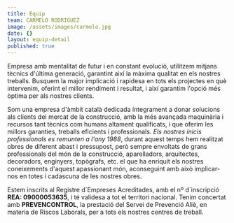 ```yaml
---
title: Equip
team: CARMELO RODRIGUEZ
image: /assets/images/carmelo.jpg
date: {}
layout: equip-detail
published: true
---
```


Empresa amb mentalitat de futur i en constant evolució, utilitzem mitjans tècnics d'última generació, garantint així la màxima qualitat en els nostres treballs. Busquem la major implicació i rapidesa en tots els projectes en què intervenim, oferint el millor rendiment i resultat, i així garantim l'opció més òptima per als nostres clients.

Som una empresa d'àmbit català dedicada íntegrament a donar solucions als clients del mercat de la construcció, amb la més avançada maquinària i recursos tant tècnics com humans altament qualificats, i que oferim les millors garanties, treballs eficients i professionals.
_Els nostres inicis professionals es remunten a l'any 1988_, durant aquest temps hem realitzat obres de diferent abast i pressupost, però sempre envoltats de grans professionals del món de la construcció, aparelladors, arquitectes, decoradors, enginyers, topògrafs, etc. el que ha enriquit els nostres coneixements d'aquest apassionant món, aconseguint amb això implicar-nos en totes i cadascuna de les nostres obres.

Estem inscrits al Registre d´Empreses Acreditades, amb el nº d´inscripció **REA: 09000053635**, i té validesa a tot el territori nacional. Tenim concertat amb **PREVENCONTROL**, la prestació del Servei de Prevenció Aliè, en materia de Riscos Laborals, per a tots els nostres centres de treball.
